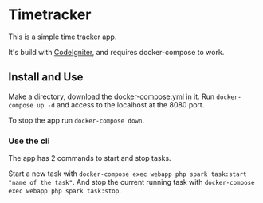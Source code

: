 # Timetracker

This is a simple time tracker app.

It's build with [CodeIgniter](http://codeigniter.com), and requires docker-compose to work.

## Install and Use

Make a directory, download the [docker-compose.yml]() in it. Run `docker-compose up -d` and access to the localhost at the 8080 port.

To stop the app run `docker-compose down`.

### Use the cli

The app has 2 commands to start and stop tasks.

Start a new task with `docker-compose exec webapp php spark task:start "name of the task"`.
And stop the current running task with `docker-compose exec webapp php spark task:stop`.
